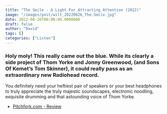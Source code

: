 ```yaml
---
title: "The Smile - A Light For Attracting Attention (2022)"
image: "/images/post/wilt_20220626_The.Smile.jpg"
date: 2022-06-26T00:00:00.0000000
draft: false
author: "David"
tags: []
categories: ["Listen"]
---
```

### Holy moly! This really came out the blue. While its clearly a side project of Thom Yorke and Jonny Greenwood, (and Sons Of Kemet’s Tom Skinner), it could really pass as an extraordinary new Radiohead record. 

 You definitely need your heftiest pair of speakers or your best headphones to truly appreciate the truly majestic soundscapes, electronic noodling, exquisite drumming and that astounding voice of Thom Yorke.

-  [Pitchfork.com - Review](https://pitchfork.com/reviews/albums/the-smile-a-light-for-attracting-attention/)